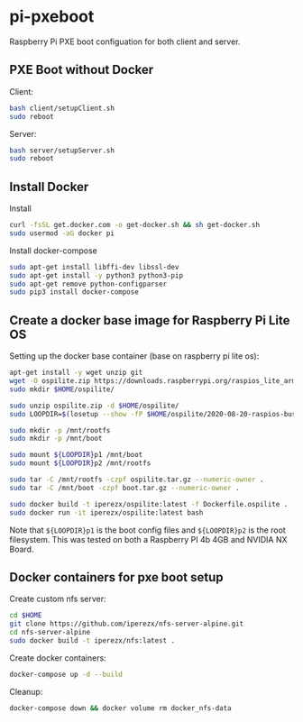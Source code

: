 # pi-pxeboot
Raspberry Pi PXE boot configuation for both client and server.

## PXE Boot without Docker
Client:
```bash
bash client/setupClient.sh
sudo reboot
```
Server:
```bash
bash server/setupServer.sh
sudo reboot
```

## Install Docker
Install
```bash
curl -fsSL get.docker.com -o get-docker.sh && sh get-docker.sh
sudo usermod -aG docker pi
```

Install docker-compose
```bash
sudo apt-get install libffi-dev libssl-dev
sudo apt-get install -y python3 python3-pip
sudo apt-get remove python-configparser
sudo pip3 install docker-compose
```

## Create a docker base image for Raspberry Pi Lite OS
Setting up the docker base container (base on raspberry pi lite os):
```bash
apt-get install -y wget unzip git
wget -O ospilite.zip https://downloads.raspberrypi.org/raspios_lite_armhf_latest
sudo mkdir $HOME/ospilite/

sudo unzip ospilite.zip -d $HOME/ospilite/
sudo LOOPDIR=$(losetup --show -fP $HOME/ospilite/2020-08-20-raspios-buster-armhf-lite.img)

sudo mkdir -p /mnt/rootfs
sudo mkdir -p /mnt/boot

sudo mount ${LOOPDIR}p1 /mnt/boot
sudo mount ${LOOPDIR}p2 /mnt/rootfs

sudo tar -C /mnt/rootfs -czpf ospilite.tar.gz --numeric-owner .
sudo tar -C /mnt/boot -czpf boot.tar.gz --numeric-owner .

sudo docker build -t iperezx/ospilite:latest -f Dockerfile.ospilite .
sudo docker run -it iperezx/ospilite:latest bash
```
Note that `${LOOPDIR}p1` is the boot config files and `${LOOPDIR}p2` is the root filesystem.
This was tested on both a Raspberry PI 4b 4GB and NVIDIA NX Board.

## Docker containers for pxe boot setup
Create custom nfs server:
```bash
cd $HOME
git clone https://github.com/iperezx/nfs-server-alpine.git
cd nfs-server-alpine
sudo docker build -t iperezx/nfs:latest .
```

Create docker containers:
```bash
docker-compose up -d --build
```

Cleanup:
```bash
docker-compose down && docker volume rm docker_nfs-data
```
